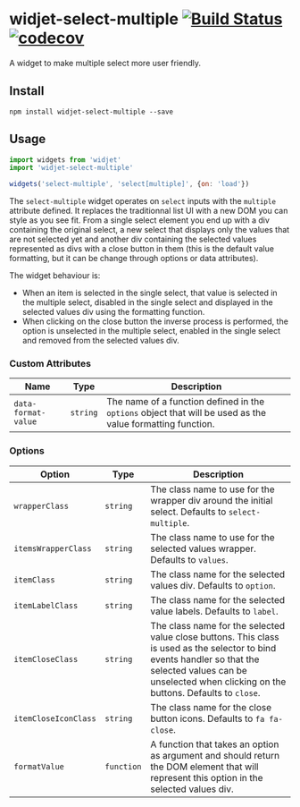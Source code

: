 # widjet-select-multiple [![Build Status](https://travis-ci.org/abe33/widjet-select-multiple.svg?branch=master)](https://travis-ci.org/abe33/widjet-select-multiple) [![codecov](https://codecov.io/gh/abe33/widjet-select-multiple/branch/master/graph/badge.svg)](https://codecov.io/gh/abe33/widjet-select-multiple)

A widget to make multiple select more user friendly.

## Install

```shell
npm install widjet-select-multiple --save
```

## Usage

```js
import widgets from 'widjet'
import 'widjet-select-multiple'

widgets('select-multiple', 'select[multiple]', {on: 'load'})
```

The `select-multiple` widget operates on `select` inputs with the `multiple` attribute defined. It replaces the traditionnal list UI with a new DOM you can style as you see fit. From a single select element you end up with a div containing the original select, a new select that displays only the values that are not selected yet and another div containing the selected values represented as divs with a close button in them (this is the default value formatting, but it can be change through options or data attributes).

The widget behaviour is:

- When an item is selected in the single select, that value is selected in the multiple select, disabled in the single select and displayed in the selected values div using the formatting function.
- When clicking on the close button the inverse process is performed, the option is unselected in the multiple select, enabled in the single select and removed from the selected values div.

### Custom Attributes

Name|Type|Description
---|---|---
`data-format-value`|`string`|The name of a function defined in the `options` object that will be used as the value formatting function.


### Options

Option|Type|Description
---|---|---
`wrapperClass`|`string`|The class name to use for the wrapper div around the initial select. Defaults to `select-multiple`.
`itemsWrapperClass`|`string`|The class name to use for the selected values wrapper. Defaults to `values`.
`itemClass`|`string`|The class name for the selected values div. Defaults to `option`.
`itemLabelClass`|`string`|The class name for the selected value labels. Defaults to `label`.
`itemCloseClass`|`string`|The class name for the selected value close buttons. This class is used as the selector to bind events handler so that the selected values can be unselected when clicking on the buttons. Defaults to `close`.
`itemCloseIconClass`|`string`|The class name for the close button icons. Defaults to `fa fa-close`.
`formatValue`|`function`|A function that takes an option as argument and should return the DOM element that will represent this option in the selected values div.
